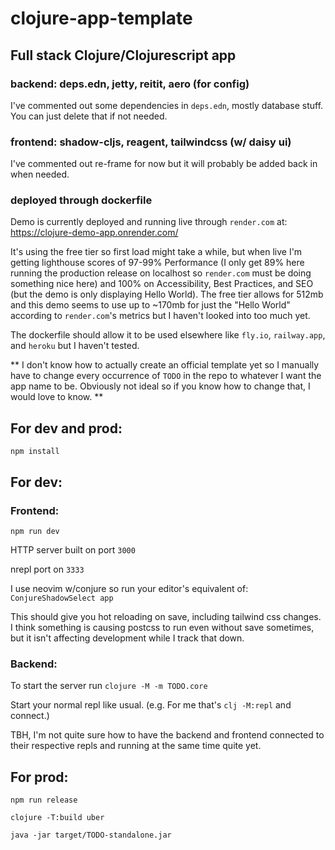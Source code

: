 # clojure-app-template
## Full stack Clojure/Clojurescript app
  ### backend: deps.edn, jetty, reitit, aero (for config)
  
  I've commented out some dependencies in `deps.edn`, mostly database stuff. You can just delete that if not needed.
  
  ### frontend: shadow-cljs, reagent, tailwindcss (w/ daisy ui)
  
  I've commented out re-frame for now but it will probably be added back in when needed.
  
  ### deployed through dockerfile 

Demo is currently deployed and running live through `render.com` at: https://clojure-demo-app.onrender.com/ 

It's using the free tier so first load might take a while, but when live I'm getting lighthouse scores of 97-99% Performance 
(I only get 89% here running the production release on localhost so `render.com` must be doing something nice here) 
and 100% on Accessibility, Best Practices, and SEO (but the demo is only displaying Hello World). 
The free tier allows for 512mb and this demo seems to use up to ~170mb for just the "Hello World" according to `render.com`'s metrics but I haven't looked into too much yet.

The dockerfile should allow it to be used elsewhere like `fly.io`, `railway.app`, and `heroku` but I haven't tested.

** I don't know how to actually create an official template yet so I manually have to change every occurrence of `TODO` in the repo 
to whatever I want the app name to be. Obviously not ideal so if you know how to change that, I would love to know. **

## For dev and prod: 
  `npm install`

## For dev:
### Frontend: 
`npm run dev`

HTTP server built on port `3000`

nrepl port on `3333`

I use neovim w/conjure so run your editor's equivalent of: `ConjureShadowSelect app`

This should give you hot reloading on save, including tailwind css changes.
I think something is causing postcss to run even without save sometimes, but it isn't affecting development while I track that down.

### Backend:
To start the server run `clojure -M -m TODO.core`

Start your normal repl like usual. (e.g. For me that's `clj -M:repl` and connect.)

TBH, I'm not quite sure how to have the backend and frontend connected to their respective repls and running at the same time quite yet.

## For prod: 
`npm run release`

`clojure -T:build uber`

`java -jar target/TODO-standalone.jar`

